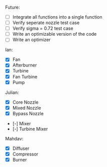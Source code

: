 Future:
- [ ] Integrate all functions into a single function
- [ ] Verify seperate nozzle test case
- [ ] Verify sigma = 0.72 test case
- [ ] Write an optimizable version of the code
- [ ] Write an optimizer

Ian:
- [x] Fan
- [x] Afterburner
- [x] Turbine
- [x] Fan Turbine
- [x] Pump

Julian:
- [x] Core Nozzle
- [x] Mixed Nozzle
- [x] Bypass Nozzle
- [-] Mixer
- [-] Turbine Mixer

Mahdav:
- [x] Diffuser
- [x] Compressor
- [x] Burner
